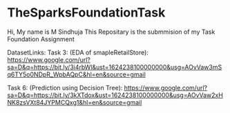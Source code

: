 # TheSparksFoundationTask

Hi, My name is M Sindhuja
This Repositary is the submmision of my Task Foundation Assignment

DatasetLinks:
Task 3: (EDA of smapleRetailStore): https://www.google.com/url?sa=D&q=https://bit.ly/3i4rbWl&ust=1624238100000000&usg=AOvVaw3mSq6TY5o0NDpR_WpbAQpC&hl=en&source=gmail

Task 6: (Prediction using Decision Tree): https://www.google.com/url?sa=D&q=https://bit.ly/3kXTdox&ust=1624238100000000&usg=AOvVaw2xHNK8zsVXt84JYPMCQxg1&hl=en&source=gmail
